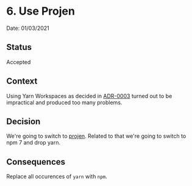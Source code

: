 # 6. Use Projen

Date: 01/03/2021

## Status

Accepted

## Context

Using Yarn Workspaces as decided in [ADR-0003](./0003-use-yarn-workspaces.md) turned out to be impractical and produced too many problems.

## Decision

We're going to switch to [projen](https://github.com/projen/projen).
Related to that we're going to switch to npm 7 and drop yarn.

## Consequences

Replace all occurences of `yarn` with `npm`.
